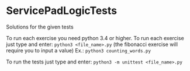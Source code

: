 # ServicePadLogicTests

Solutions for the given tests

To run each exercise you need python 3.4 or higher.
To run each exercise just type and enter:
`python3 <file_name>.py`
(the fibonacci exercise will require you to input a value)
Ex.:
`python3 counting_words.py`

To run the tests just type and enter:
`python3 -m unittest <file_name>.py`
